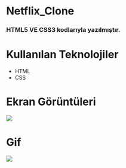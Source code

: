 # Netflix_Clone

<h3>HTML5 VE CSS3 kodlarıyla yazılmıştır. </h3>

# Kullanılan Teknolojiler
- HTML
- CSS

# Ekran Görüntüleri
![](images/netflix.png)

# Gif
![](images/netflix.gif)

